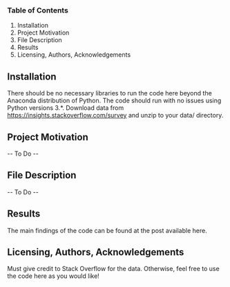 ### Table of Contents
1. Installation
2. Project Motivation
3. File Description
4. Results
5. Licensing, Authors, Acknowledgements

## Installation
There should be no necessary libraries to run the code here beyond the Anaconda distribution of Python. The code should run with no issues using Python versions 3.*.
Download data from https://insights.stackoverflow.com/survey and unzip to your data/ directory.

## Project Motivation
-- To Do --

## File Description
-- To Do --

## Results
The main findings of the code can be found at the post available here.

## Licensing, Authors, Acknowledgements
Must give credit to Stack Overflow for the data. Otherwise, feel free to use the code here as you would like!
